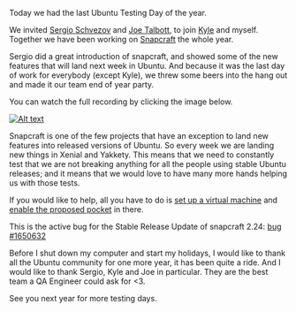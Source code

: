 Today we had the last Ubuntu Testing Day of the year.

We invited [Sergio Schvezov](http://blog.sergiusens.org/) and
[Joe Talbott](https://twitter.com/JoeTalbott), to join
[Kyle](https://twitter.com/rainveil) and myself. Together we have been working
on [Snapcraft](http://snapcraft.io) the whole year.

Sergio did a great introduction of snapcraft, and showed some of the new
features that will land next week in Ubuntu. And because it was the last day of
work for everybody (except Kyle), we threw some beers into the hang out and
made it our team end of year party.

You can watch the full recording by clicking the image below.

[![Alt text](https://img.youtube.com/vi/S30MI-suotQ/0.jpg)](https://www.youtube.com/watch?v=S30MI-suotQ)

Snapcraft is one of the few projects that have an exception to land new features
into released versions of Ubuntu. So every week we are landing new things in
Xenial and Yakkety. This means that we need to constantly test that we are not
breaking anything for all the people using stable Ubuntu releases; and it means
that we would love to have many more hands helping us with those tests.

If you would like to help, all you have to do is
[set up a virtual machine](http://elopio.net/blog/install-ubuntu-in-vm/) and
[enable the proposed pocket](http://elopio.net/blog/test-sru/) in there.

This is the active bug for the Stable Release Update of snapcraft 2.24:
[bug #1650632](https://bugs.launchpad.net/ubuntu/+source/snapcraft/+bug/1650632)

Before I shut down my computer and start my holidays, I would like to thank all
the Ubuntu community for one more year, it has been quite a ride. And I would
like to thank Sergio, Kyle and Joe in particular. They are the best team a QA
Engineer could ask for <3.

See you next year for more testing days.
